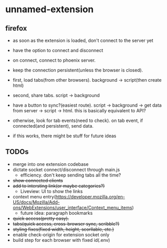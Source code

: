 # unnamed-extension

## firefox

- as soon as the extension is loaded, don't connect to the server yet
- have the option to connect and disconnect
- on connect, connect to phoenix server.
- keep the connection persistent(unless the browser is closed).
- first, load tabs(from other browsers). background -> script(then create html)
- second, share tabs. script -> background
- have a button to sync?(easiest route). script -> background -> get data from server -> script -> html. this is basically equivalent to API?
- otherwise, look for tab events(need to check). on tab event, if connected(and persistent), send data.

- if this works, there might be stuff for future ideas

## TODOs

- merge into one extension codebase
- dictate socket connect/disconnect through main.js
  - efficiency. don't keep sending tabs all the time?
- ~~show connected clients~~
- ~~add to intersting link(or maybe categories?)~~
  - Liveview: UI to show the links
- context menu entry(https://developer.mozilla.org/en-US/docs/Mozilla/Add-ons/WebExtensions/user_interface/Context_menu_items)
  - future idea: paragraph bookmarks
- ~~quick access(pretty easy).~~
- ~~tabs(quick access, cross-browser sync, scribble?)~~
- ~~styling fixes(fixed width, height, scorllable, etc.)~~
- enable check-origin for extension socket only
- build step for each browser with fixed id(.env)
